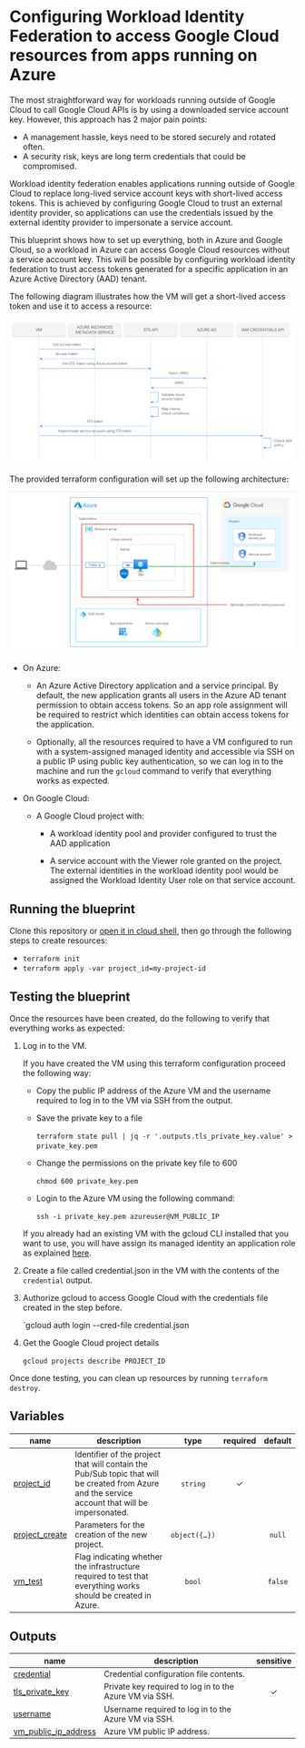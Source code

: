 # Configuring Workload Identity Federation to access Google Cloud resources from apps running on Azure

The most straightforward way for workloads running outside of Google Cloud to call Google Cloud APIs is by using a downloaded service account key. However, this approach has 2 major pain points:

* A management hassle,  keys need to be stored securely and rotated often.
* A security risk, keys are long term credentials that could be compromised.

Workload identity federation enables applications running outside of Google Cloud to replace long-lived service account keys with short-lived access tokens. This is achieved by configuring Google Cloud to trust an external identity provider, so applications can use the credentials issued by the external identity provider to impersonate a service account.

This blueprint shows how to set up everything, both in Azure and Google Cloud, so a workload in Azure can access Google Cloud resources without a service account key. This will be possible by configuring workload identity federation to trust access tokens generated for a specific application in an Azure Active Directory (AAD) tenant.

The following diagram illustrates how the VM will get a short-lived access token and use it to access a resource:

 ![Sequence diagram](sequence_diagram.png)

The provided terraform configuration will set up the following architecture:

 ![Architecture](architecture.png)

* On Azure:

  * An Azure Active Directory application and a service principal. By default, the new application grants all users in the Azure AD tenant permission to obtain access tokens. So an app role assignment will be required to restrict which identities can obtain access tokens for the application.

  * Optionally, all the resources required to have a VM configured to run with a system-assigned managed identity and accessible via SSH on a public IP using public key authentication, so we can log in to the machine and run the `gcloud` command to verify that everything works as expected.

* On Google Cloud:

  * A Google Cloud project with:

    * A workload identity pool and provider configured to trust the AAD application

    * A service account with the Viewer role granted on the project. The external identities in the workload identity pool would be assigned the Workload Identity User role on that service account.

## Running the blueprint

Clone this repository or [open it in cloud shell](https://ssh.cloud.google.com/cloudshell/editor?cloudshell_git_repo=https%3A%2F%2Fgithub.com%2Fterraform-google-modules%2Fcloud-foundation-fabric&cloudshell_print=cloud-shell-readme.txt&cloudshell_working_dir=blueprints%2Fcloud-operations%2Fworkload-identity-federation), then go through the following steps to create resources:

* `terraform init`
* `terraform apply -var project_id=my-project-id`

## Testing the blueprint

Once the resources have been created, do the following to verify that everything works as expected:

1. Log in to the VM.

    If you have created the VM using this terraform configuration proceed the following way:

    * Copy the public IP address of the Azure VM and the username required to log in to the VM via SSH from the output.

    * Save the private key to a file

        `terraform state pull | jq -r '.outputs.tls_private_key.value' > private_key.pem`

    * Change the permissions on the private key file to 600

        `chmod 600 private_key.pem`

    * Login to the Azure VM using the following command:

        `ssh -i private_key.pem azureuser@VM_PUBLIC_IP`

    If you already had an existing VM with the gcloud CLI installed that you want to use, you will have assign its managed identity an application role as explained [here](https://docs.microsoft.com/en-us/azure/active-directory/managed-identities-azure-resources/how-to-assign-app-role-managed-identity-powershell#assign-a-managed-identity-access-to-another-applications-app-role).

2. Create a file called credential.json in the VM with the contents of the `credential` output.

3. Authorize gcloud to access Google Cloud with the credentials file created in the step before.

    `gcloud auth login --cred-file credential.json

4. Get the Google Cloud project details

    `gcloud projects describe PROJECT_ID`

Once done testing, you can clean up resources by running `terraform destroy`.
<!-- BEGIN TFDOC -->

## Variables

| name | description | type | required | default |
|---|---|:---:|:---:|:---:|
| [project_id](variables.tf#L26) | Identifier of the project that will contain the Pub/Sub topic that will be created from Azure and the service account that will be impersonated. | <code>string</code> | ✓ |  |
| [project_create](variables.tf#L17) | Parameters for the creation of the new project. | <code title="object&#40;&#123;&#10;  billing_account_id &#61; string&#10;  parent             &#61; string&#10;&#125;&#41;">object&#40;&#123;&#8230;&#125;&#41;</code> |  | <code>null</code> |
| [vm_test](variables.tf#L31) | Flag indicating whether the infrastructure required to test that everything works should be created in Azure. | <code>bool</code> |  | <code>false</code> |

## Outputs

| name | description | sensitive |
|---|---|:---:|
| [credential](outputs.tf#L17) | Credential configuration file contents. |  |
| [tls_private_key](outputs.tf#L28) | Private key required to log in to the Azure VM via SSH. | ✓ |
| [username](outputs.tf#L34) | Username required to log in to the Azure VM via SSH. |  |
| [vm_public_ip_address](outputs.tf#L39) | Azure VM public IP address. |  |

<!-- END TFDOC -->
